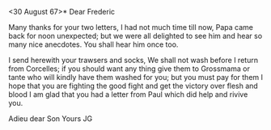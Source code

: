  <30 August 67>*
Dear Frederic

Many thanks for your two letters, I had not much time till now, Papa came back for noon unexpected; but we were all delighted to see him and hear so many nice anecdotes. You shall hear him once too.

I send herewith your trawsers and socks, We shall not wash before I return from Corcelles; if you should want any thing give them to Grossmama or tante who will kindly have them washed for you; but you must pay for them 
I hope that you are fighting the good fight and get the victory over flesh and blood I am glad that you had a letter from Paul which did help and rivive you.

 Adieu dear Son
 Yours JG
